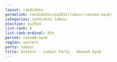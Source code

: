 ```yaml
---
layout: candidate
permalink: candidates/eu2014/labour/naseem-ayub/
categories: candidate labour
election: eu2014
list-rank: 6
list-rank-ordinal: 6th
person: naseem-ayub
region: eastern
party: labour
title: Eastern - Labour Party - Naseem Ayub
---
```

